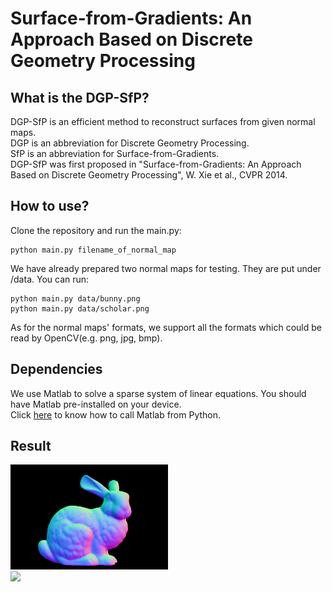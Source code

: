 # Surface-from-Gradients: An Approach Based on Discrete Geometry Processing

## What is the DGP-SfP?
DGP-SfP is an efficient method to reconstruct surfaces from given normal maps.<br>
DGP is an abbreviation for Discrete Geometry Processing.<br>
SfP is an abbreviation for Surface-from-Gradients.<br>
DGP-SfP was first proposed in "Surface-from-Gradients: An Approach Based on Discrete Geometry Processing", W. Xie et al., CVPR 2014.

## How to use?
Clone the repository and run the main.py:
```
python main.py filename_of_normal_map
```

We have already prepared two normal maps for testing. They are put under /data. You can run:
```
python main.py data/bunny.png
python main.py data/scholar.png
```

As for the normal maps' formats, we support all the formats which could be read by OpenCV(e.g. png, jpg, bmp).

## Dependencies
We use Matlab to solve a sparse system of linear equations. You should have Matlab pre-installed on your device.<br>
Click [here](https://www.mathworks.com/help/matlab/matlab-engine-for-python.html) to know how to call Matlab from Python.

## Result
<div class="row">
  <div class="column">
    <img src="data/bunny.png" width="50%">
  </div>
  <div class="column">
    <img src="data/bunny.gif" width="50%">
  </div>
</div>


